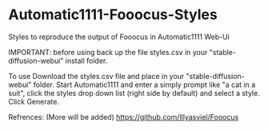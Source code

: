 # Automatic1111-Fooocus-Styles
Styles to reproduce the output of Fooocus in Automatic1111 Web-Ui

IMPORTANT: before using back up the file styles.csv in your "stable-diffusion-webui" install folder.

To use Download the styles.csv file and place in your "stable-diffusion-webui" folder.
Start Automatic1111 and enter a simply prompt like "a cat in a suit", click the styles drop down list (right side by default) and select a style. Click Generate.

Refrences: (More will be added)
https://github.com/lllyasviel/Fooocus

